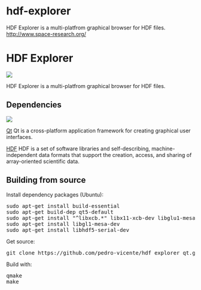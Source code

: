 # hdf-explorer
HDF Explorer is a multi-platfrom graphical browser for HDF files. http://www.space-research.org/ 

HDF Explorer
====================

<img src="https://cloud.githubusercontent.com/assets/6119070/11098722/66e4ad1c-886c-11e5-9bd2-097b15457102.png">

HDF Explorer is a multi-platfrom graphical browser for HDF files.


Dependencies
------------

<img src="https://cloud.githubusercontent.com/assets/6119070/13334137/231ea0f8-dbd0-11e5-8546-8a409d80aa6d.png">

[Qt](http://www.qt.io/)
Qt is a cross-platform application framework for creating graphical user interfaces.
<br /> 

[HDF](https://www.hdfgroup.org/)
HDF is a set of software libraries and self-describing, 
machine-independent data formats that support the creation, 
access, and sharing of array-oriented scientific data.
<br /> 

Building from source
------------


Install dependency packages (Ubuntu):
<pre>
sudo apt-get install build-essential
sudo apt-get build-dep qt5-default
sudo apt-get install "^libxcb.*" libx11-xcb-dev libglu1-mesa-dev libxrender-dev libxi-dev
sudo apt-get install libgl1-mesa-dev
sudo apt-get install libhdf5-serial-dev
</pre>

Get source:
<pre>
git clone https://github.com/pedro-vicente/hdf_explorer_qt.git
</pre>

Build with:
<pre>
qmake
make
</pre>
